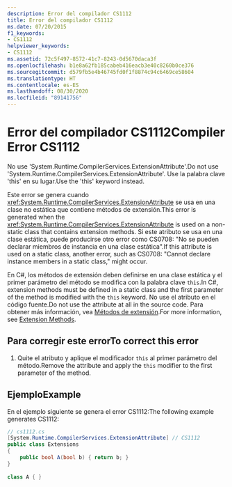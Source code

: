 ```yaml
---
description: Error del compilador CS1112
title: Error del compilador CS1112
ms.date: 07/20/2015
f1_keywords:
- CS1112
helpviewer_keywords:
- CS1112
ms.assetid: 72c5f497-8572-41c7-8243-0d5670daca3f
ms.openlocfilehash: b1e8a62fb185cabeb416eacb3e40c8260b0ce376
ms.sourcegitcommit: d579fb5e4b46745fd0f1f8874c94c6469ce58604
ms.translationtype: HT
ms.contentlocale: es-ES
ms.lasthandoff: 08/30/2020
ms.locfileid: "89141756"
---
```

# <a name="compiler-error-cs1112"></a><span data-ttu-id="c00d2-103">Error del compilador CS1112</span><span class="sxs-lookup"><span data-stu-id="c00d2-103">Compiler Error CS1112</span></span>
<span data-ttu-id="c00d2-104">No use 'System.Runtime.CompilerServices.ExtensionAttribute'.</span><span class="sxs-lookup"><span data-stu-id="c00d2-104">Do not use 'System.Runtime.CompilerServices.ExtensionAttribute'.</span></span> <span data-ttu-id="c00d2-105">Use la palabra clave 'this' en su lugar.</span><span class="sxs-lookup"><span data-stu-id="c00d2-105">Use the 'this' keyword instead.</span></span>  
  
 <span data-ttu-id="c00d2-106">Este error se genera cuando <xref:System.Runtime.CompilerServices.ExtensionAttribute> se usa en una clase no estática que contiene métodos de extensión.</span><span class="sxs-lookup"><span data-stu-id="c00d2-106">This error is generated when the <xref:System.Runtime.CompilerServices.ExtensionAttribute> is used on a non-static class that contains extension methods.</span></span> <span data-ttu-id="c00d2-107">Si este atributo se usa en una clase estática, puede producirse otro error como CS0708: "No se pueden declarar miembros de instancia en una clase estática".</span><span class="sxs-lookup"><span data-stu-id="c00d2-107">If this attribute is used on a static class, another error, such as CS0708: "Cannot declare instance members in a static class," might occur.</span></span>  
  
 <span data-ttu-id="c00d2-108">En C#, los métodos de extensión deben definirse en una clase estática y el primer parámetro del método se modifica con la palabra clave `this`.</span><span class="sxs-lookup"><span data-stu-id="c00d2-108">In C#, extension methods must be defined in a static class and the first parameter of the method is modified with the `this` keyword.</span></span> <span data-ttu-id="c00d2-109">No use el atributo en el código fuente.</span><span class="sxs-lookup"><span data-stu-id="c00d2-109">Do not use the attribute at all in the source code.</span></span> <span data-ttu-id="c00d2-110">Para obtener más información, vea [Métodos de extensión](../../programming-guide/classes-and-structs/extension-methods.md).</span><span class="sxs-lookup"><span data-stu-id="c00d2-110">For more information, see [Extension Methods](../../programming-guide/classes-and-structs/extension-methods.md).</span></span>  
  
## <a name="to-correct-this-error"></a><span data-ttu-id="c00d2-111">Para corregir este error</span><span class="sxs-lookup"><span data-stu-id="c00d2-111">To correct this error</span></span>  
  
1. <span data-ttu-id="c00d2-112">Quite el atributo y aplique el modificador `this` al primer parámetro del método.</span><span class="sxs-lookup"><span data-stu-id="c00d2-112">Remove the attribute and apply the `this` modifier to the first parameter of the method.</span></span>  
  
## <a name="example"></a><span data-ttu-id="c00d2-113">Ejemplo</span><span class="sxs-lookup"><span data-stu-id="c00d2-113">Example</span></span>  
 <span data-ttu-id="c00d2-114">En el ejemplo siguiente se genera el error CS1112:</span><span class="sxs-lookup"><span data-stu-id="c00d2-114">The following example generates CS1112:</span></span>  
  
```csharp  
// cs1112.cs  
[System.Runtime.CompilerServices.ExtensionAttribute] // CS1112  
public class Extensions  
{  
    public bool A(bool b) { return b; }  
}  
  
class A { }
```
